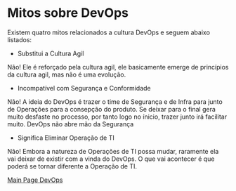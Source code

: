 # Mitos sobre DevOps
Existem quatro mitos relacionados a cultura DevOps e seguem abaixo listados:
* Substitui a Cultura Agil

Não! Ele é reforçado pela cultura agil, ele basicamente emerge de princípios da cultura agil, mas não é uma evolução.
* Incompatível com Segurança e Conformidade

Não! A ideia do DevOps é trazer o time de Segurança e de Infra para junto de Operações para a consepção do produto. Se deixar para o final gera muito desfaste no processo, por tanto logo no ínicio, trazer junto irá facilitar muito. DevOps não abre mão da Segurança
* Significa Eliminar Operação de TI

Não! Embora a natureza de Operações de TI possa mudar, raramente ela vai deixar de existir com a vinda do DevOps. O que vai acontecer é que poderá se tornar diferente a Operação de TI.

[Main Page DevOps](https://github.com/OdairPanizziJunior/DevOps)
